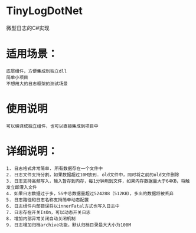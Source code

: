 ﻿# TinyLogDotNet
微型日志的C#实现


# 适用场景：
	底层组件，方便集成到独立dll
	简单小项目
	不想用大的日志框架的测试场景

# 使用说明  
	可以编译成独立组件，也可以直接集成到项目中
# 详细说明：
	1. 日志格式非常简单. 所有数据存在一个文件中
	2. 日志文件支持分割，如果数据超过10M放到. old文件中，同时将之前的old文件删除
	3. 日志支持高频写入，输入暂存到内存，每1分钟刷到文件，如果内存数据量大于64KB，将触发立即灌入文件
	4. 如果日志数据过于多，5S中总数据量超过524288（512KB），多出的数据将被丢弃
	5. 日志路径和日志名称支持简单动态配置
	6. 日志组件内部错误将以innerFatal方式也写入日志中
	7. 日志存在开关IsOn，可以动态开关日志
	8. 增加内部异常关闭自动关闭机制
	9. 日志增加归档archive功能，默认归档目录最大大小为100M
